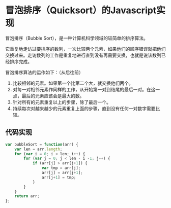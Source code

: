 # 冒泡排序（Quicksort）的Javascript实现

冒泡排序（Bubble Sort），是一种计算机科学领域的较简单的排序算法。

它重复地走访过要排序的数列，一次比较两个元素，如果他们的顺序错误就把他们交换过来。走访数列的工作是重复地进行直到没有再需要交换，也就是说该数列已经排序完成。

冒泡排序算法的运作如下：（从后往前）

1. 比较相邻的元素。如果第一个比第二个大，就交换他们两个。
2. 对每一对相邻元素作同样的工作，从开始第一对到结尾的最后一对。在这一点，最后的元素应该会是最大的数。
3. 针对所有的元素重复以上的步骤，除了最后一个。
4. 持续每次对越来越少的元素重复上面的步骤，直到没有任何一对数字需要比较。

## 代码实现

```javascript
var bubbleSort = function(arr) {
    var len = arr.length;
    for (var i = 0; i < len; i++) {
        for (var j = 0; j < len - i -1; j++) {
            if (arr[j] > arr[j+1]) {
                var tmp = arr[j];
                arr[j] = arr[j+1];
                arr[j+1] = tmp;
            }
        }
    }
    return arr;
};
```